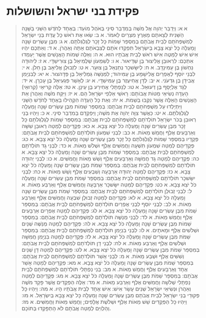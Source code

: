 # פקידת בני ישראל והשושלות

> א א: וַיְדַבֵּר יְהוָה אֶל מֹשֶׁה בְּמִדְבַּר סִינַי בְּאֹהֶל מוֹעֵד:  בְּאֶחָד לַחֹדֶשׁ הַשֵּׁנִי בַּשָּׁנָה הַשֵּׁנִית לְצֵאתָם מֵאֶרֶץ מִצְרַיִם לֵאמֹר.
> א ב: שְׂאוּ אֶת רֹאשׁ כָּל עֲדַת בְּנֵי יִשְׂרָאֵל לְמִשְׁפְּחֹתָם לְבֵית אֲבֹתָם בְּמִסְפַּר שֵׁמוֹת כָּל זָכָר לְגֻלְגְּלֹתָם.
> א ג: מִבֶּן עֶשְׂרִים שָׁנָה וָמַעְלָה כָּל יֹצֵא צָבָא בְּיִשְׂרָאֵל תִּפְקְדוּ אֹתָם לְצִבְאֹתָם אַתָּה וְאַהֲרֹן.
> א ד: וְאִתְּכֶם יִהְיוּ אִישׁ אִישׁ לַמַּטֶּה אִישׁ רֹאשׁ לְבֵית אֲבֹתָיו הוּא.
> א ה: וְאֵלֶּה שְׁמוֹת הָאֲנָשִׁים אֲשֶׁר יַעַמְדוּ אִתְּכֶם:  לִרְאוּבֵן אֱלִיצוּר בֶּן שְׁדֵיאוּר.
> א ו: לְשִׁמְעוֹן שְׁלֻמִיאֵל בֶּן צוּרִישַׁדָּי.
> א ז: לִיהוּדָה נַחְשׁוֹן בֶּן עַמִּינָדָב.
> א ח: לְיִשָּׂשכָר נְתַנְאֵל בֶּן צוּעָר.
> א ט: לִזְבוּלֻן אֱלִיאָב בֶּן חֵלֹן.
> א י: לִבְנֵי יוֹסֵף לְאֶפְרַיִם אֱלִישָׁמָע בֶּן עַמִּיהוּד; לִמְנַשֶּׁה גַּמְלִיאֵל בֶּן פְּדָהצוּר.
> א יא: לְבִנְיָמִן אֲבִידָן בֶּן גִּדְעֹנִי.
> א יב: לְדָן אֲחִיעֶזֶר בֶּן עַמִּישַׁדָּי.
> א יג: לְאָשֵׁר פַּגְעִיאֵל בֶּן עָכְרָן.
> א יד: לְגָד אֶלְיָסָף בֶּן דְּעוּאֵל.
> א טו: לְנַפְתָּלִי אֲחִירַע בֶּן עֵינָן.
> א טז: אֵלֶּה קְריּאֵי (קְרוּאֵי) הָעֵדָה נְשִׂיאֵי מַטּוֹת אֲבוֹתָם:  רָאשֵׁי אַלְפֵי יִשְׂרָאֵל הֵם.
> א יז: וַיִּקַּח מֹשֶׁה וְאַהֲרֹן אֵת הָאֲנָשִׁים הָאֵלֶּה אֲשֶׁר נִקְּבוּ בְּשֵׁמֹת.
> א יח: וְאֵת כָּל הָעֵדָה הִקְהִילוּ בְּאֶחָד לַחֹדֶשׁ הַשֵּׁנִי וַיִּתְיַלְדוּ עַל מִשְׁפְּחֹתָם לְבֵית אֲבֹתָם:  בְּמִסְפַּר שֵׁמוֹת מִבֶּן עֶשְׂרִים שָׁנָה וָמַעְלָה לְגֻלְגְּלֹתָם.
> א יט: כַּאֲשֶׁר צִוָּה יְהוָה אֶת מֹשֶׁה; וַיִּפְקְדֵם בְּמִדְבַּר סִינָי.
> א כ: וַיִּהְיוּ בְנֵי רְאוּבֵן בְּכֹר יִשְׂרָאֵל תּוֹלְדֹתָם לְמִשְׁפְּחֹתָם לְבֵית אֲבֹתָם:  בְּמִסְפַּר שֵׁמוֹת לְגֻלְגְּלֹתָם כָּל זָכָר מִבֶּן עֶשְׂרִים שָׁנָה וָמַעְלָה כֹּל יֹצֵא צָבָא.
> א כא: פְּקֻדֵיהֶם לְמַטֵּה רְאוּבֵן שִׁשָּׁה וְאַרְבָּעִים אֶלֶף וַחֲמֵשׁ מֵאוֹת.
> א כב: לִבְנֵי שִׁמְעוֹן תּוֹלְדֹתָם לְמִשְׁפְּחֹתָם לְבֵית אֲבֹתָם:  פְּקֻדָיו בְּמִסְפַּר שֵׁמוֹת לְגֻלְגְּלֹתָם כָּל זָכָר מִבֶּן עֶשְׂרִים שָׁנָה וָמַעְלָה כֹּל יֹצֵא צָבָא.
> א כג: פְּקֻדֵיהֶם לְמַטֵּה שִׁמְעוֹן תִּשְׁעָה וַחֲמִשִּׁים אֶלֶף וּשְׁלֹשׁ מֵאוֹת.
> א כד: לִבְנֵי גָד תּוֹלְדֹתָם לְמִשְׁפְּחֹתָם לְבֵית אֲבֹתָם:  בְּמִסְפַּר שֵׁמוֹת מִבֶּן עֶשְׂרִים שָׁנָה וָמַעְלָה כֹּל יֹצֵא צָבָא.
> א כה: פְּקֻדֵיהֶם לְמַטֵּה גָד חֲמִשָּׁה וְאַרְבָּעִים אֶלֶף וְשֵׁשׁ מֵאוֹת וַחֲמִשִּׁים.
> א כו: לִבְנֵי יְהוּדָה תּוֹלְדֹתָם לְמִשְׁפְּחֹתָם לְבֵית אֲבֹתָם:  בְּמִסְפַּר שֵׁמֹת מִבֶּן עֶשְׂרִים שָׁנָה וָמַעְלָה כֹּל יֹצֵא צָבָא.
> א כז: פְּקֻדֵיהֶם לְמַטֵּה יְהוּדָה אַרְבָּעָה וְשִׁבְעִים אֶלֶף וְשֵׁשׁ מֵאוֹת.
> א כח: לִבְנֵי יִשָּׂשכָר תּוֹלְדֹתָם לְמִשְׁפְּחֹתָם לְבֵית אֲבֹתָם:  בְּמִסְפַּר שֵׁמֹת מִבֶּן עֶשְׂרִים שָׁנָה וָמַעְלָה כֹּל יֹצֵא צָבָא.
> א כט: פְּקֻדֵיהֶם לְמַטֵּה יִשָּׂשכָר אַרְבָּעָה וַחֲמִשִּׁים אֶלֶף וְאַרְבַּע מֵאוֹת.
> א ל: לִבְנֵי זְבוּלֻן תּוֹלְדֹתָם לְמִשְׁפְּחֹתָם לְבֵית אֲבֹתָם:  בְּמִסְפַּר שֵׁמֹת מִבֶּן עֶשְׂרִים שָׁנָה וָמַעְלָה כֹּל יֹצֵא צָבָא.
> א לא: פְּקֻדֵיהֶם לְמַטֵּה זְבוּלֻן שִׁבְעָה וַחֲמִשִּׁים אֶלֶף וְאַרְבַּע מֵאוֹת.
> א לב: לִבְנֵי יוֹסֵף לִבְנֵי אֶפְרַיִם תּוֹלְדֹתָם לְמִשְׁפְּחֹתָם לְבֵית אֲבֹתָם:  בְּמִסְפַּר שֵׁמֹת מִבֶּן עֶשְׂרִים שָׁנָה וָמַעְלָה כֹּל יֹצֵא צָבָא.
> א לג: פְּקֻדֵיהֶם לְמַטֵּה אֶפְרָיִם אַרְבָּעִים אֶלֶף וַחֲמֵשׁ מֵאוֹת.
> א לד: לִבְנֵי מְנַשֶּׁה תּוֹלְדֹתָם לְמִשְׁפְּחֹתָם לְבֵית אֲבֹתָם:  בְּמִסְפַּר שֵׁמוֹת מִבֶּן עֶשְׂרִים שָׁנָה וָמַעְלָה כֹּל יֹצֵא צָבָא.
> א לה: פְּקֻדֵיהֶם לְמַטֵּה מְנַשֶּׁה שְׁנַיִם וּשְׁלֹשִׁים אֶלֶף וּמָאתָיִם.
> א לו: לִבְנֵי בִנְיָמִן תּוֹלְדֹתָם לְמִשְׁפְּחֹתָם לְבֵית אֲבֹתָם:  בְּמִסְפַּר שֵׁמֹת מִבֶּן עֶשְׂרִים שָׁנָה וָמַעְלָה כֹּל יֹצֵא צָבָא.
> א לז: פְּקֻדֵיהֶם לְמַטֵּה בִנְיָמִן חֲמִשָּׁה וּשְׁלֹשִׁים אֶלֶף וְאַרְבַּע מֵאוֹת.
> א לח: לִבְנֵי דָן תּוֹלְדֹתָם לְמִשְׁפְּחֹתָם לְבֵית אֲבֹתָם:  בְּמִסְפַּר שֵׁמֹת מִבֶּן עֶשְׂרִים שָׁנָה וָמַעְלָה כֹּל יֹצֵא צָבָא.
> א לט: פְּקֻדֵיהֶם לְמַטֵּה דָן שְׁנַיִם וְשִׁשִּׁים אֶלֶף וּשְׁבַע מֵאוֹת.
> א מ: לִבְנֵי אָשֵׁר תּוֹלְדֹתָם לְמִשְׁפְּחֹתָם לְבֵית אֲבֹתָם:  בְּמִסְפַּר שֵׁמֹת מִבֶּן עֶשְׂרִים שָׁנָה וָמַעְלָה כֹּל יֹצֵא צָבָא.
> א מא: פְּקֻדֵיהֶם לְמַטֵּה אָשֵׁר אֶחָד וְאַרְבָּעִים אֶלֶף וַחֲמֵשׁ מֵאוֹת.
> א מב: בְּנֵי נַפְתָּלִי תּוֹלְדֹתָם לְמִשְׁפְּחֹתָם לְבֵית אֲבֹתָם:  בְּמִסְפַּר שֵׁמֹת מִבֶּן עֶשְׂרִים שָׁנָה וָמַעְלָה כֹּל יֹצֵא צָבָא.
> א מג: פְּקֻדֵיהֶם לְמַטֵּה נַפְתָּלִי שְׁלֹשָׁה וַחֲמִשִּׁים אֶלֶף וְאַרְבַּע מֵאוֹת.
> א מד: אֵלֶּה הַפְּקֻדִים אֲשֶׁר פָּקַד מֹשֶׁה וְאַהֲרֹן וּנְשִׂיאֵי יִשְׂרָאֵל שְׁנֵים עָשָׂר אִישׁ:  אִישׁ אֶחָד לְבֵית אֲבֹתָיו הָיוּ.
> א מה: וַיִּהְיוּ כָּל פְּקוּדֵי בְנֵי יִשְׂרָאֵל לְבֵית אֲבֹתָם מִבֶּן עֶשְׂרִים שָׁנָה וָמַעְלָה כָּל יֹצֵא צָבָא בְּיִשְׂרָאֵל.
> א מו: וַיִּהְיוּ כָּל הַפְּקֻדִים שֵׁשׁ מֵאוֹת אֶלֶף וּשְׁלֹשֶׁת אֲלָפִים; וַחֲמֵשׁ מֵאוֹת וַחֲמִשִּׁים.
> א מז: וְהַלְוִיִּם לְמַטֵּה אֲבֹתָם לֹא הָתְפָּקְדוּ בְּתוֹכָם. 
 

